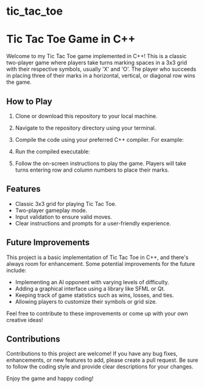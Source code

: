 # tic_tac_toe
# Tic Tac Toe Game in C++

Welcome to my Tic Tac Toe game implemented in C++! This is a classic two-player game where players take turns marking spaces in a 3x3 grid with their respective symbols, usually 'X' and 'O'. The player who succeeds in placing three of their marks in a horizontal, vertical, or diagonal row wins the game.

## How to Play

1. Clone or download this repository to your local machine.
2. Navigate to the repository directory using your terminal.
3. Compile the code using your preferred C++ compiler. For example:
4. Run the compiled executable:



5. Follow the on-screen instructions to play the game. Players will take turns entering row and column numbers to place their marks.

## Features

- Classic 3x3 grid for playing Tic Tac Toe.
- Two-player gameplay mode.
- Input validation to ensure valid moves.
- Clear instructions and prompts for a user-friendly experience.

## Future Improvements

This project is a basic implementation of Tic Tac Toe in C++, and there's always room for enhancement. Some potential improvements for the future include:

- Implementing an AI opponent with varying levels of difficulty.
- Adding a graphical interface using a library like SFML or Qt.
- Keeping track of game statistics such as wins, losses, and ties.
- Allowing players to customize their symbols or grid size.

Feel free to contribute to these improvements or come up with your own creative ideas!

## Contributions

Contributions to this project are welcome! If you have any bug fixes, enhancements, or new features to add, please create a pull request. Be sure to follow the coding style and provide clear descriptions for your changes.


Enjoy the game and happy coding!
